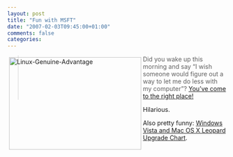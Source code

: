 ```yaml
---
layout: post
title: "Fun with MSFT"
date: "2007-02-03T09:45:00+01:00"
comments: false
categories: 
---
```


<p><img title="Linux-Genuine-Advantage" src="/blog/st/images/linux-genuine-advantage.jpg" border="0" vspace="4" height="213" hspace="4" alt="Linux-Genuine-Advantage" style="float:left" width="303" /></p>

<blockquote>
<p>Did you wake up this morning and say &#8220;I wish someone would figure out a way to let me do less with my computer&#8221;? <a href="http://www.linuxgenuineadvantage.org/">You&#8217;ve come to the right place!</a></p>
</blockquote>

<p>Hilarious. </p>

<p>Also pretty funny: <a href="http://homepage.mac.com/mercutio2/MacHouse/page1/page1.html">Windows Vista and Mac OS X Leopard Upgrade Chart</a>.
<br style="clear:both" /></p>


